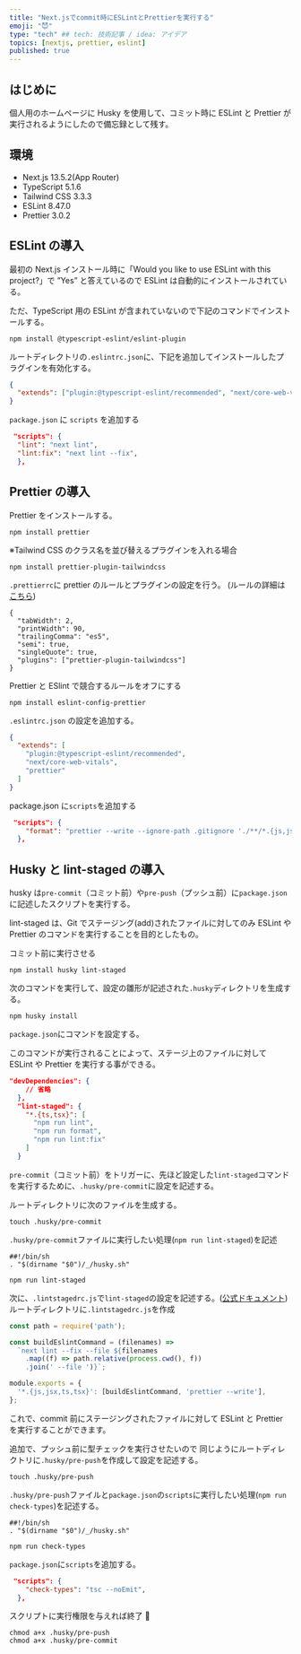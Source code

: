 ```yaml
---
title: "Next.jsでcommit時にESLintとPrettierを実行する"
emoji: "😈"
type: "tech" ## tech: 技術記事 / idea: アイデア
topics: [nextjs, prettier, eslint]
published: true
---
```


## はじめに

個人用のホームページに Husky を使用して、コミット時に ESLint と Prettier が実行されるようにしたので備忘録として残す。

## 環境

- Next.js 13.5.2(App Router)
- TypeScript 5.1.6
- Tailwind CSS 3.3.3
- ESLint 8.47.0
- Prettier 3.0.2

## ESLint の導入

最初の Next.js インストール時に「Would you like to use ESLint with this project?」で ”Yes” と答えているので ESLint は自動的にインストールされている。

ただ、TypeScript 用の ESLint が含まれていないので下記のコマンドでインストールする。

```shell
npm install @typescript-eslint/eslint-plugin
```

ルートディレクトリの`.eslintrc.json`に、下記を追加してインストールしたプラグインを有効化する。

```json:.eslintrc.json
{
  "extends": ["plugin:@typescript-eslint/recommended", "next/core-web-vitals"]
}
```

`package.json` に `scripts` を追加する

```json:package.json
 "scripts": {
  "lint": "next lint",
  "lint:fix": "next lint --fix",
  },
```

## Prettier の導入

Prettier をインストールする。

```shell
npm install prettier
```

※Tailwind CSS のクラス名を並び替えるプラグインを入れる場合

```shell
npm install prettier-plugin-tailwindcss
```

`.prettierrc`に prettier のルールとプラグインの設定を行う。
(ルールの詳細は[こちら](https://prettier.io/docs/en/options.html))

```json:.prettierrc
{
  "tabWidth": 2,
  "printWidth": 90,
  "trailingComma": "es5",
  "semi": true,
  "singleQuote": true,
  "plugins": ["prettier-plugin-tailwindcss"]
}

```

Prettier と ESlint で競合するルールをオフにする

```shell
npm install eslint-config-prettier
```

`.eslintrc.json` の設定を追加する。

```json:.eslintrc.json
{
  "extends": [
    "plugin:@typescript-eslint/recommended",
    "next/core-web-vitals",
    "prettier"
  ]
}
```

package.json に`scripts`を追加する

```json:package.json
 "scripts": {
    "format": "prettier --write --ignore-path .gitignore './**/*.{js,jsx,ts,tsx,json,css}' --plugin=prettier-plugin-tailwindcss"
  },
```

## Husky と lint-staged の導入

husky は`pre-commit`（コミット前）や`pre-push`（プッシュ前）に`package.json`に記述したスクリプトを実行する。

lint-staged は、Git でステージング(add)されたファイルに対してのみ ESLint や Prettier のコマンドを実行することを目的としたもの。

コミット前に実行させる

```shell
npm install husky lint-staged
```

次のコマンドを実行して、設定の雛形が記述された`.husky`ディレクトリを生成する。

```shell
npm husky install
```

`package.json`にコマンドを設定する。

このコマンドが実行されることによって、ステージ上のファイルに対して ESLint や Prettier を実行する事ができる。

```json:package.json
"devDependencies": {
    // 省略
  },
  "lint-staged": {
    "*.{ts,tsx}": [
      "npm run lint",
      "npm run format",
      "npm run lint:fix"
    ]
  }
```

`pre-commit`（コミット前）をトリガーに、先ほど設定した`lint-staged`コマンドを実行するために、`.husky/pre-commit`に設定を記述する。

ルートディレクトリに次のファイルを生成する。

```shell
touch .husky/pre-commit
```

`.husky/pre-commit`ファイルに実行したい処理(`npm run lint-staged`)を記述

```shell
##!/bin/sh
. "$(dirname "$0")/_/husky.sh"

npm run lint-staged
```

次に、`.lintstagedrc.js`で`lint-staged`の設定を記述する。([公式ドキュメント](https://nextjs.org/docs/app/building-your-application/configuring/eslint))
ルートディレクトリに`.lintstagedrc.js`を作成

```js:.lintstagedrc.js
const path = require('path');

const buildEslintCommand = (filenames) =>
  `next lint --fix --file ${filenames
    .map((f) => path.relative(process.cwd(), f))
    .join(' --file ')}`;

module.exports = {
  '*.{js,jsx,ts,tsx}': [buildEslintCommand, 'prettier --write'],
};

```

これで、commit 前にステージングされたファイルに対して ESLint と Prettier を実行することができます。

追加で、プッシュ前に型チェックを実行させたいので
同じようにルートディレクトリに`.husky/pre-push`を作成して設定を記述する。

```shell
touch .husky/pre-push
```

`.husky/pre-push`ファイルと`package.json`の`scripts`に実行したい処理(`npm run check-types`)を記述する。

```shell
##!/bin/sh
. "$(dirname "$0")/_/husky.sh"

npm run check-types
```

`package.json`に`scripts`を追加する。

```json:package.json
 "scripts": {
    "check-types": "tsc --noEmit",
  },
```

スクリプトに実行権限を与えれば終了 👏

```shell
chmod a+x .husky/pre-push
chmod a+x .husky/pre-commit
```
